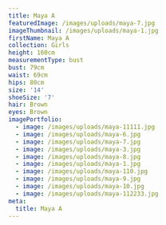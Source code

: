 ```yaml
---
title: Maya A
featuredImage: /images/uploads/maya-7.jpg
imageThumbnail: /images/uploads/maya-1.jpg
firstName: Maya A
collection: Girls
height: 160cm
measurementType: bust
bust: 79cm
waist: 69cm
hips: 80cm
size: '14'
shoeSize: '7'
hair: Brown
eyes: Brown
imagePortfolio:
  - image: /images/uploads/maya-11111.jpg
  - image: /images/uploads/maya-6.jpg
  - image: /images/uploads/maya-7.jpg
  - image: /images/uploads/maya-3.jpg
  - image: /images/uploads/maya-8.jpg
  - image: /images/uploads/maya-1.jpg
  - image: /images/uploads/maya-110.jpg
  - image: /images/uploads/maya-9.jpg
  - image: /images/uploads/maya-10.jpg
  - image: /images/uploads/maya-112233.jpg
meta:
  title: Maya A
---
```


